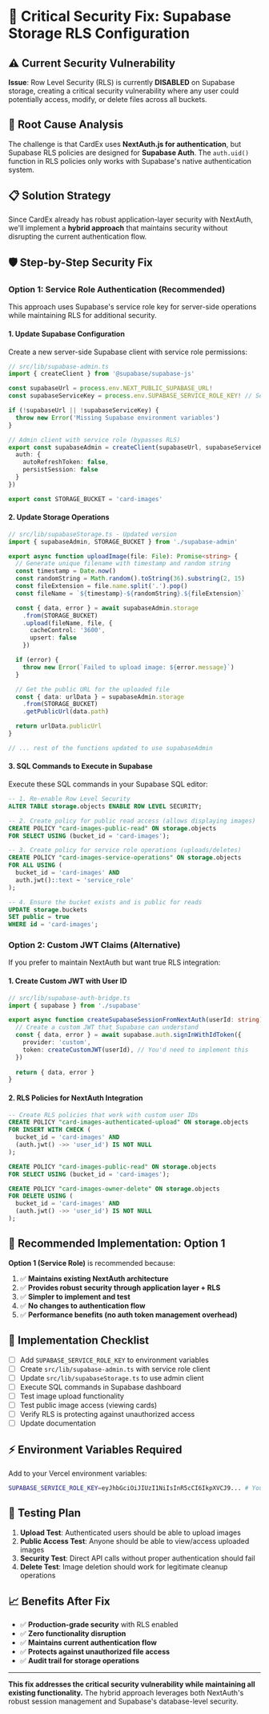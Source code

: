 # 🚨 Critical Security Fix: Supabase Storage RLS Configuration

## ⚠️ **Current Security Vulnerability**

**Issue**: Row Level Security (RLS) is currently **DISABLED** on Supabase storage, creating a critical security vulnerability where any user could potentially access, modify, or delete files across all buckets.

## 🔧 **Root Cause Analysis**

The challenge is that CardEx uses **NextAuth.js for authentication**, but Supabase RLS policies are designed for **Supabase Auth**. The `auth.uid()` function in RLS policies only works with Supabase's native authentication system.

## 📋 **Solution Strategy**

Since CardEx already has robust application-layer security with NextAuth, we'll implement a **hybrid approach** that maintains security without disrupting the current authentication flow.

## 🛡️ **Step-by-Step Security Fix**

### **Option 1: Service Role Authentication (Recommended)**

This approach uses Supabase's service role key for server-side operations while maintaining RLS for additional security.

#### **1. Update Supabase Configuration**

Create a new server-side Supabase client with service role permissions:

```typescript
// src/lib/supabase-admin.ts
import { createClient } from '@supabase/supabase-js'

const supabaseUrl = process.env.NEXT_PUBLIC_SUPABASE_URL!
const supabaseServiceKey = process.env.SUPABASE_SERVICE_ROLE_KEY! // Server-side only

if (!supabaseUrl || !supabaseServiceKey) {
  throw new Error('Missing Supabase environment variables')
}

// Admin client with service role (bypasses RLS)
export const supabaseAdmin = createClient(supabaseUrl, supabaseServiceKey, {
  auth: {
    autoRefreshToken: false,
    persistSession: false
  }
})

export const STORAGE_BUCKET = 'card-images'
```

#### **2. Update Storage Operations**

```typescript
// src/lib/supabaseStorage.ts - Updated version
import { supabaseAdmin, STORAGE_BUCKET } from './supabase-admin'

export async function uploadImage(file: File): Promise<string> {
  // Generate unique filename with timestamp and random string
  const timestamp = Date.now()
  const randomString = Math.random().toString(36).substring(2, 15)
  const fileExtension = file.name.split('.').pop()
  const fileName = `${timestamp}-${randomString}.${fileExtension}`

  const { data, error } = await supabaseAdmin.storage
    .from(STORAGE_BUCKET)
    .upload(fileName, file, {
      cacheControl: '3600',
      upsert: false
    })

  if (error) {
    throw new Error(`Failed to upload image: ${error.message}`)
  }

  // Get the public URL for the uploaded file
  const { data: urlData } = supabaseAdmin.storage
    .from(STORAGE_BUCKET)
    .getPublicUrl(data.path)

  return urlData.publicUrl
}

// ... rest of the functions updated to use supabaseAdmin
```

#### **3. SQL Commands to Execute in Supabase**

Execute these SQL commands in your Supabase SQL editor:

```sql
-- 1. Re-enable Row Level Security
ALTER TABLE storage.objects ENABLE ROW LEVEL SECURITY;

-- 2. Create policy for public read access (allows displaying images)
CREATE POLICY "card-images-public-read" ON storage.objects
FOR SELECT USING (bucket_id = 'card-images');

-- 3. Create policy for service role operations (uploads/deletes)
CREATE POLICY "card-images-service-operations" ON storage.objects
FOR ALL USING (
  bucket_id = 'card-images' AND 
  auth.jwt()::text ~ 'service_role'
);

-- 4. Ensure the bucket exists and is public for reads
UPDATE storage.buckets 
SET public = true 
WHERE id = 'card-images';
```

### **Option 2: Custom JWT Claims (Alternative)**

If you prefer to maintain NextAuth but want true RLS integration:

#### **1. Create Custom JWT with User ID**

```typescript
// src/lib/supabase-auth-bridge.ts
import { supabase } from './supabase'

export async function createSupabaseSessionFromNextAuth(userId: string) {
  // Create a custom JWT that Supabase can understand
  const { data, error } = await supabase.auth.signInWithIdToken({
    provider: 'custom',
    token: createCustomJWT(userId), // You'd need to implement this
  })
  
  return { data, error }
}
```

#### **2. RLS Policies for NextAuth Integration**

```sql
-- Create RLS policies that work with custom user IDs
CREATE POLICY "card-images-authenticated-upload" ON storage.objects
FOR INSERT WITH CHECK (
  bucket_id = 'card-images' AND 
  (auth.jwt() ->> 'user_id') IS NOT NULL
);

CREATE POLICY "card-images-public-read" ON storage.objects
FOR SELECT USING (bucket_id = 'card-images');

CREATE POLICY "card-images-owner-delete" ON storage.objects
FOR DELETE USING (
  bucket_id = 'card-images' AND 
  (auth.jwt() ->> 'user_id') IS NOT NULL
);
```

## 🎯 **Recommended Implementation: Option 1**

**Option 1 (Service Role)** is recommended because:

1. ✅ **Maintains existing NextAuth architecture**
2. ✅ **Provides robust security through application layer + RLS**
3. ✅ **Simpler to implement and test**
4. ✅ **No changes to authentication flow**
5. ✅ **Performance benefits (no auth token management overhead)**

## 📝 **Implementation Checklist**

- [ ] Add `SUPABASE_SERVICE_ROLE_KEY` to environment variables
- [ ] Create `src/lib/supabase-admin.ts` with service role client
- [ ] Update `src/lib/supabaseStorage.ts` to use admin client
- [ ] Execute SQL commands in Supabase dashboard
- [ ] Test image upload functionality
- [ ] Test public image access (viewing cards)
- [ ] Verify RLS is protecting against unauthorized access
- [ ] Update documentation

## ⚡ **Environment Variables Required**

Add to your Vercel environment variables:

```bash
SUPABASE_SERVICE_ROLE_KEY=eyJhbGciOiJIUzI1NiIsInR5cCI6IkpXVCJ9... # Your service role key
```

## 🧪 **Testing Plan**

1. **Upload Test**: Authenticated users should be able to upload images
2. **Public Access Test**: Anyone should be able to view/access uploaded images
3. **Security Test**: Direct API calls without proper authentication should fail
4. **Delete Test**: Image deletion should work for legitimate cleanup operations

## 📈 **Benefits After Fix**

- ✅ **Production-grade security** with RLS enabled
- ✅ **Zero functionality disruption** 
- ✅ **Maintains current authentication flow**
- ✅ **Protects against unauthorized file access**
- ✅ **Audit trail for storage operations**

---

**This fix addresses the critical security vulnerability while maintaining all existing functionality.** The hybrid approach leverages both NextAuth's robust session management and Supabase's database-level security.